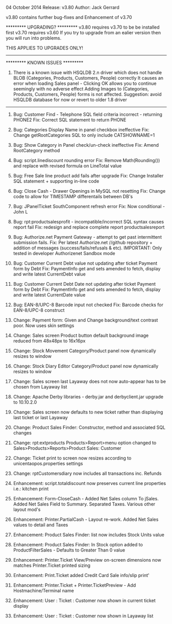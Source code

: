 04 October 2014
Release: v3.80
Author: Jack Gerrard

v3.80 contains further bug-fixes and Enhancement of v3.70

********* UPGRADING? *********
v3.80 requires v3.70 to be be installed first
v3.70 requires v3.60
If you try to upgrade from an ealier version then you will run into problems.

THIS APPLIES TO UPGRADES ONLY!
***********************************************************

********* KNOWN ISSUES *********
1.  There is a known issue with HSQLDB 2.n driver which does not handle BLOB
    (Categories, Products, Customers, People) correctly
    It causes an error when loading Sales panel - Clicking OK allows you to
    continue seemingly with no adverse effect
    Adding Images to (Categories, Products, Customers, People) forms is not
    affected.
    Suggestion: avoid HSQLDB database for now or revert to older 1.8 driver


***********************************************************

1.  Bug: Customer Find - Telephone SQL field criteria incorrect - returning PHONE2
    Fix: Correct SQL statement to return PHONE
2.  Bug: Categories Display Name in panel checkbox ineffective
    Fix: Change getRootCategories SQL to only include CATSHOWNAME=1
3.  Bug: Show Category in Panel check/un-check ineffective
    Fix: Amend RootCategory method
4.  Bug: script.linediscount rounding error
    Fix: Remove Math(Rounding()) and replace with revised formula on LineTotal value
5.  Bug: Free Sale line product add fails after upgrade
    Fix: Change Installer SQL statement + supporting in-line code
6.  Bug: Close Cash - Drawer Openings in MySQL not resetting
    Fix: Change code to allow for TIMESTAMP differentails between DB's
7.  Bug: JPanelTicket SouthComponent refresh error
    Fix: Now conditional - John L
8.  Bug: rpt:productsalesprofit - incompatible/incorrect SQL syntax causes report fail
    Fix: redesign and replace complete report productsalesreport
9.  Bug: Authorize.net Payment Gateway - attempt to get past intermittent submission fails.
    Fix: Per latest Authorize.net //github repository + addition of messages (success/fails/refusals & etc).
	 IMPORTANT: Only tested in developer Authorizenet Sandbox mode
10. Bug: Customer Current Debt value not updating after ticket Payment form by Debt
    Fix: PaymentInfo get and sets amended to fetch, display and write latest CurrentDebt value
11. Bug: Customer Current Debt Date not updating after ticket Payment form by Debt
    Fix: PaymentInfo get and sets amended to fetch, display and write latest CurrentDate value
12. Bug: EAN-8/UPC-8 Barcode input not checked
    Fix: Barcode checks for EAN-8/UPC-8 construct

13. Change: Payment form: Given and Change background/text contrast poor. Now uses skin settings
14. Change: Sales screen Product button default background image reduced from 48x48px to 16x16px
15. Change: Stock Movement Category/Product panel now dynamically resizes to window
16. Change: Stock Diary Editor Category/Product panel now dynamically resizes to window
17. Change: Sales screen last Layaway does not now auto-appear has to be chosen from Layaway list
18. Change: Apache Derby libraries - derby.jar and derbyclient.jar upgrade to 10.10.2.0
19. Change: Sales screen now defaults to new ticket rather than displaying last ticket or last Layaway
20. Change: Product Sales Finder: Constructor, method and associated SQL changes
21. Change: rpt:extproducts Products>Report>menu option changed to Sales>Products>Reports>Product Sales: Customer
22. Change: Ticket print to screen now resizes according to unicentaopos.properties settings
23. Change: rptCustomersdiary now includes all transactions inc. Refunds

24. Enhancement: script.totaldiscount now preserves current line properties i.e.: kitchen print
25. Enhancement: Form-CloseCash - Added Net Sales column To jSales. Added Net Sales Field to Summary. Separated Taxes. Various other layout mod's
26. Enhancement: Printer.PartialCash - Layout re-work. Added Net Sales values to detail and Taxes
27. Enhancement: Product Sales Finder: list now includes Stock Units value
28. Enhancement: Product Sales Finder: In Stock option added to ProductFilterSales - Defaults to Greater Than 0 value
29. Enhancement: Printer.Ticket View/Preview on-screen dimensions now matches Printer.Ticket printed sizing
30. Enhancement: Print.Ticket added Credit Card Sale info/slip print'
31. Enhancement: Printer.Ticket + Printer.TicketPreview - Add Hostmachine/Terminal name
32. Enhancement: User : Ticket : Customer now shown in current ticket display
33. Enhancement: User : Ticket : Customer now shown in Layaway list




